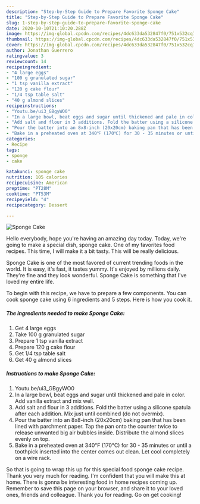 ```yaml
---
description: "Step-by-Step Guide to Prepare Favorite Sponge Cake"
title: "Step-by-Step Guide to Prepare Favorite Sponge Cake"
slug: 1-step-by-step-guide-to-prepare-favorite-sponge-cake
date: 2020-10-10T21:10:20.288Z
image: https://img-global.cpcdn.com/recipes/4dc633da532847f0/751x532cq70/sponge-cake-recipe-main-photo.jpg
thumbnail: https://img-global.cpcdn.com/recipes/4dc633da532847f0/751x532cq70/sponge-cake-recipe-main-photo.jpg
cover: https://img-global.cpcdn.com/recipes/4dc633da532847f0/751x532cq70/sponge-cake-recipe-main-photo.jpg
author: Jonathan Guerrero
ratingvalue: 3
reviewcount: 14
recipeingredient:
- "4 large eggs"
- "100 g granulated sugar"
- "1 tsp vanilla extract"
- "120 g cake flour"
- "1/4 tsp table salt"
- "40 g almond slices"
recipeinstructions:
- "Youtu.be/ui3_GBgyWO0"
- "In a large bowl, beat eggs and sugar until thickened and pale in color. Add vanilla extract and mix well."
- "Add salt and flour in 3 additions. Fold the batter using a silicone spatula after each addition. Mix just until combined (do not overmix)."
- "Pour the batter into an 8x8-inch (20x20cm) baking pan that has been lined with parchment paper. Tap the pan onto the counter twice to release unwanted big air bubbles inside. Distribute the almond slices evenly on top."
- "Bake in a preheated oven at 340℉ (170℃) for 30 - 35 minutes or until a toothpick inserted into the center comes out clean. Let cool completely on a wire rack."
categories:
- Recipe
tags:
- sponge
- cake

katakunci: sponge cake 
nutrition: 105 calories
recipecuisine: American
preptime: "PT28M"
cooktime: "PT53M"
recipeyield: "4"
recipecategory: Dessert

---
```



![Sponge Cake](https://img-global.cpcdn.com/recipes/4dc633da532847f0/751x532cq70/sponge-cake-recipe-main-photo.jpg)

Hello everybody, hope you're having an amazing day today. Today, we're going to make a special dish, sponge cake. One of my favorites food recipes. This time, I will make it a bit tasty. This will be really delicious.



Sponge Cake is one of the most favored of current trending foods in the world. It is easy, it's fast, it tastes yummy. It's enjoyed by millions daily. They're fine and they look wonderful. Sponge Cake is something that I've loved my entire life.


To begin with this recipe, we have to prepare a few components. You can cook sponge cake using 6 ingredients and 5 steps. Here is how you cook it.

<!--inarticleads1-->

##### The ingredients needed to make Sponge Cake:

1. Get 4 large eggs
1. Take 100 g granulated sugar
1. Prepare 1 tsp vanilla extract
1. Prepare 120 g cake flour
1. Get 1/4 tsp table salt
1. Get 40 g almond slices




<!--inarticleads2-->

##### Instructions to make Sponge Cake:

1. Youtu.be/ui3_GBgyWO0
1. In a large bowl, beat eggs and sugar until thickened and pale in color. Add vanilla extract and mix well.
1. Add salt and flour in 3 additions. Fold the batter using a silicone spatula after each addition. Mix just until combined (do not overmix).
1. Pour the batter into an 8x8-inch (20x20cm) baking pan that has been lined with parchment paper. Tap the pan onto the counter twice to release unwanted big air bubbles inside. Distribute the almond slices evenly on top.
1. Bake in a preheated oven at 340℉ (170℃) for 30 - 35 minutes or until a toothpick inserted into the center comes out clean. Let cool completely on a wire rack.




So that is going to wrap this up for this special food sponge cake recipe. Thank you very much for reading. I'm confident that you will make this at home. There is gonna be interesting food in home recipes coming up. Remember to save this page on your browser, and share it to your loved ones, friends and colleague. Thank you for reading. Go on get cooking!
